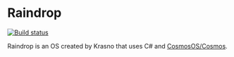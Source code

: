 # Raindrop
[![Build status](https://ci.appveyor.com/api/projects/status/ncbsueb99it75ga5?svg=true)](https://ci.appveyor.com/project/KrasnotR/raindrop)

Raindrop is an OS created by Krasno that uses C# and [CosmosOS/Cosmos](https://github.com/CosmosOS/Cosmos).
